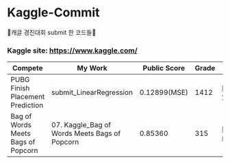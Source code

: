 # Kaggle-Commit
🏅캐글 경진대회 submit 한 코드들🏅




### Kaggle site: https://www.kaggle.com/
|Compete|My Work|Public Score|Grade|link|
|--------|-------|---------|-------|------|
|PUBG Finish Placement Prediction|submit_LinearRegression|0.12899(MSE)|1412|https://www.kaggle.com/c/pubg-finish-placement-prediction|
|Bag of Words Meets Bags of Popcorn|07. Kaggle_Bag of Words Meets Bags of Popcorn|0.85360|315|https://www.kaggle.com/c/word2vec-nlp-tutorial?rvi=1|
